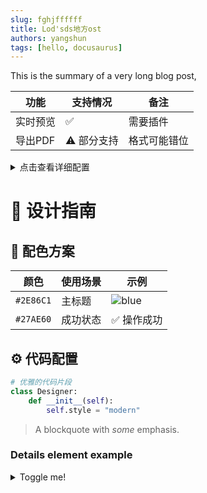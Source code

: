 ```yaml
---
slug: fghjffffff
title: Lod'sds地方ost
authors: yangshun
tags: [hello, docusaurus]
---
```


This is the summary of a very long blog post,

| 功能        | 支持情况          | 备注               |
|-------------|-------------------|--------------------|
| 实时预览    | ✅               | 需要插件           |
| 导出PDF     | ⚠️ 部分支持      | 格式可能错位       |


<details>
<summary>点击查看详细配置</summary>

```yaml
settings:
  theme: dark
  autoSave: true
```

单位矩阵示例:

```
[ 1  0 ]
[ 0  1 ]
```

简单公式: E = mc²

# 标题风格

📌 **重点章节**

</details>

# 🎨 设计指南 

## 🌈 配色方案
| 颜色         | 使用场景          | 示例                |
|--------------|-------------------|---------------------|
| `#2E86C1`   | 主标题            | ![blue](https://via.placeholder.com/15/2E86C1/000000?text=+) |
| `#27AE60`    | 成功状态          | ✅ 操作成功         |

## ⚙️ 代码配置
```python
# 优雅的代码片段
class Designer:
    def __init__(self):
        self.style = "modern"
```


> A blockquote with *some* emphasis.



<!-- function formatName(user) {
  return user.firstName + ' ' + user.lastName;
}

const user = {
  firstName: 'Harper',
  lastName: 'Perez'
};

const element = (
  <h1>
    Hello, {formatName(user)}!
  </h1>
); -->

### Details element example

<details>
  <summary>Toggle me!</summary>

  This is the detailed content

  ```js
  console.log("Markdown features including the code block are available");
  ```

  You can use Markdown here including **bold** and _italic_ text, and [inline link](https://docusaurus.io)
  <details>
    <summary>Nested toggle! Some surprise inside...</summary>

    😲😲😲😲😲
  </details>
</details>
